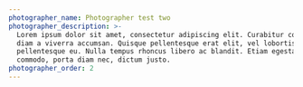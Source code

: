 ```yaml
---
photographer_name: Photographer test two
photographer_description: >-
  Lorem ipsum dolor sit amet, consectetur adipiscing elit. Curabitur convallis
  diam a viverra accumsan. Quisque pellentesque erat elit, vel lobortis nisl
  pellentesque eu. Nulla tempus rhoncus libero ac blandit. Etiam egestas dui
  commodo, porta diam nec, dictum justo.
photographer_order: 2
---
```



